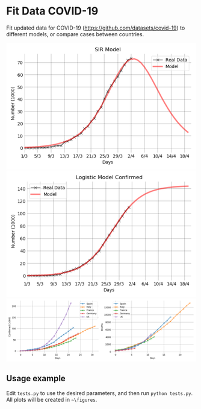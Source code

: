 # Fit Data COVID-19

Fit updated data for COVID-19 (https://github.com/datasets/covid-19) to different models, or compare cases between countries.

![](figures/sir_model.png "SIR Model")
![](figures/logistic_model_confirmed.png "Logistic Model")
![](figures/compare.png "Compare Countries")

## Usage example

Edit `tests.py` to use the desired parameters, and then run `python tests.py`. All plots will be created in `~\figures`.
